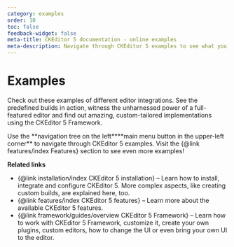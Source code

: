```yaml
---
category: examples
order: 10
toc: false
feedback-widget: false
meta-title: CKEditor 5 documentation - online examples
meta-description: Navigate through CKEditor 5 examples to see what you are able to create using this rich text editing framework.
---
```


# Examples

Check out these examples of different editor integrations. See the predefined builds in action, witness the unharnessed power of a full-featured editor and find out amazing, custom-tailored implementations using the CKEditor 5 Framework.

<info-box>
	Use the <span class="navigation-hint_desktop">**navigation tree on the left**</span><span class="navigation-hint_mobile">**main menu button in the upper-left corner**</span> to navigate through CKEditor 5 examples. Visit the {@link features/index Features} section to see even more examples!
</info-box>

**Related links**

 * {@link installation/index CKEditor 5 installation} &ndash; Learn how to install, integrate and configure CKEditor 5. More complex aspects, like creating custom builds, are explained here, too.
 * {@link features/index CKEditor 5 features} &ndash; Learn more about the available CKEditor 5 features.
 * {@link framework/guides/overview CKEditor 5 Framework} &ndash; Learn how to work with CKEditor 5 Framework, customize it, create your own plugins, custom editors, how to change the UI or even bring your own UI to the editor.
